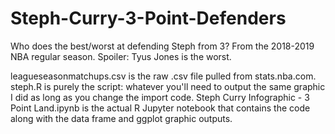 # Steph-Curry-3-Point-Defenders
Who does the best/worst at defending Steph from 3? From the 2018-2019 NBA regular season. Spoiler: Tyus Jones is the worst.

leagueseasonmatchups.csv is the raw .csv file pulled from stats.nba.com. 
steph.R is purely the script: whatever you'll need to output the same graphic I did as long as you change the import code.
Steph Curry Infographic - 3 Point Land.ipynb is the actual R Jupyter notebook that contains the code along with the data frame and ggplot graphic outputs.
